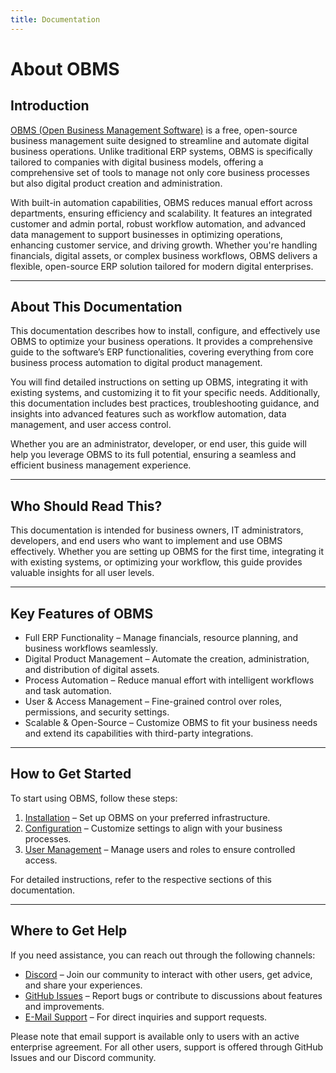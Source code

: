 ```yaml
---
title: Documentation
---
```


# About OBMS

## Introduction
[OBMS (Open Business Management Software)](https://getobms.com) is a free, open-source business management suite designed to streamline and automate digital business operations. Unlike traditional ERP systems, OBMS is specifically tailored to companies with digital business models, offering a comprehensive set of tools to manage not only core business processes but also digital product creation and administration.

With built-in automation capabilities, OBMS reduces manual effort across departments, ensuring efficiency and scalability. It features an integrated customer and admin portal, robust workflow automation, and advanced data management to support businesses in optimizing operations, enhancing customer service, and driving growth. Whether you're handling financials, digital assets, or complex business workflows, OBMS delivers a flexible, open-source ERP solution tailored for modern digital enterprises.

---

## About This Documentation

This documentation describes how to install, configure, and effectively use OBMS to optimize your business operations. It provides a comprehensive guide to the software’s ERP functionalities, covering everything from core business process automation to digital product management.

You will find detailed instructions on setting up OBMS, integrating it with existing systems, and customizing it to fit your specific needs. Additionally, this documentation includes best practices, troubleshooting guidance, and insights into advanced features such as workflow automation, data management, and user access control.

Whether you are an administrator, developer, or end user, this guide will help you leverage OBMS to its full potential, ensuring a seamless and efficient business management experience.

---

## Who Should Read This?

This documentation is intended for business owners, IT administrators, developers, and end users who want to implement and use OBMS effectively. Whether you are setting up OBMS for the first time, integrating it with existing systems, or optimizing your workflow, this guide provides valuable insights for all user levels.

---

## Key Features of OBMS

- Full ERP Functionality – Manage financials, resource planning, and business workflows seamlessly.
- Digital Product Management – Automate the creation, administration, and distribution of digital assets.
- Process Automation – Reduce manual effort with intelligent workflows and task automation.
- User & Access Management – Fine-grained control over roles, permissions, and security settings.
- Scalable & Open-Source – Customize OBMS to fit your business needs and extend its capabilities with third-party integrations.

---

## How to Get Started

To start using OBMS, follow these steps:

1. [Installation](getting-started/installation) – Set up OBMS on your preferred infrastructure.
2. [Configuration](getting-started/installation) – Customize settings to align with your business processes.
3. [User Management](admin_guide/user_management) – Manage users and roles to ensure controlled access.

For detailed instructions, refer to the respective sections of this documentation.

---

## Where to Get Help

If you need assistance, you can reach out through the following channels:

- [Discord](https://discord.gg/EZPkVqpvy9) – Join our community to interact with other users, get advice, and share your experiences.
- [GitHub Issues](https://github.com/OBMS-Open-Business-Management-Software/core/issues) – Report bugs or contribute to discussions about features and improvements.
- [E-Mail Support](mailto:support@getobms.com) – For direct inquiries and support requests.

Please note that email support is available only to users with an active enterprise agreement. For all other users, support is offered through GitHub Issues and our Discord community.